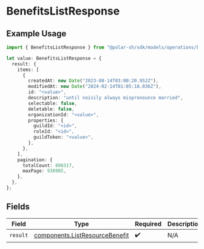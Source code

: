 # BenefitsListResponse

## Example Usage

```typescript
import { BenefitsListResponse } from "@polar-sh/sdk/models/operations/benefitslist.js";

let value: BenefitsListResponse = {
  result: {
    items: [
      {
        createdAt: new Date("2023-08-14T03:00:20.952Z"),
        modifiedAt: new Date("2024-02-14T01:05:18.036Z"),
        id: "<value>",
        description: "until noisily always mispronounce married",
        selectable: false,
        deletable: false,
        organizationId: "<value>",
        properties: {
          guildId: "<id>",
          roleId: "<id>",
          guildToken: "<value>",
        },
      },
    ],
    pagination: {
      totalCount: 898317,
      maxPage: 938985,
    },
  },
};
```

## Fields

| Field                                                                            | Type                                                                             | Required                                                                         | Description                                                                      |
| -------------------------------------------------------------------------------- | -------------------------------------------------------------------------------- | -------------------------------------------------------------------------------- | -------------------------------------------------------------------------------- |
| `result`                                                                         | [components.ListResourceBenefit](../../models/components/listresourcebenefit.md) | :heavy_check_mark:                                                               | N/A                                                                              |